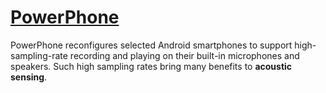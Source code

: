 # [PowerPhone](https://powerphone.github.io/)
PowerPhone reconfigures selected Android smartphones to support high-sampling-rate recording and playing on their built-in microphones and speakers. Such high sampling rates bring many benefits to **acoustic sensing**. 